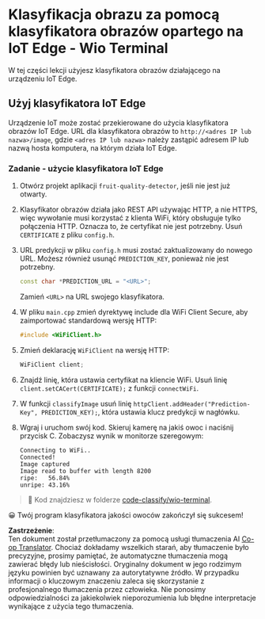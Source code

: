 <!--
CO_OP_TRANSLATOR_METADATA:
{
  "original_hash": "48ac21ec80329c930db7b84bd6b592ec",
  "translation_date": "2025-08-26T06:37:41+00:00",
  "source_file": "4-manufacturing/lessons/3-run-fruit-detector-edge/wio-terminal.md",
  "language_code": "pl"
}
-->
# Klasyfikacja obrazu za pomocą klasyfikatora obrazów opartego na IoT Edge - Wio Terminal

W tej części lekcji użyjesz klasyfikatora obrazów działającego na urządzeniu IoT Edge.

## Użyj klasyfikatora IoT Edge

Urządzenie IoT może zostać przekierowane do użycia klasyfikatora obrazów IoT Edge. URL dla klasyfikatora obrazów to `http://<adres IP lub nazwa>/image`, gdzie `<adres IP lub nazwa>` należy zastąpić adresem IP lub nazwą hosta komputera, na którym działa IoT Edge.

### Zadanie - użycie klasyfikatora IoT Edge

1. Otwórz projekt aplikacji `fruit-quality-detector`, jeśli nie jest już otwarty.

1. Klasyfikator obrazów działa jako REST API używając HTTP, a nie HTTPS, więc wywołanie musi korzystać z klienta WiFi, który obsługuje tylko połączenia HTTP. Oznacza to, że certyfikat nie jest potrzebny. Usuń `CERTIFICATE` z pliku `config.h`.

1. URL predykcji w pliku `config.h` musi zostać zaktualizowany do nowego URL. Możesz również usunąć `PREDICTION_KEY`, ponieważ nie jest potrzebny.

    ```cpp
    const char *PREDICTION_URL = "<URL>";
    ```

    Zamień `<URL>` na URL swojego klasyfikatora.

1. W pliku `main.cpp` zmień dyrektywę include dla WiFi Client Secure, aby zaimportować standardową wersję HTTP:

    ```cpp
    #include <WiFiClient.h>
    ```

1. Zmień deklarację `WiFiClient` na wersję HTTP:

    ```cpp
    WiFiClient client;
    ```

1. Znajdź linię, która ustawia certyfikat na kliencie WiFi. Usuń linię `client.setCACert(CERTIFICATE);` z funkcji `connectWiFi`.

1. W funkcji `classifyImage` usuń linię `httpClient.addHeader("Prediction-Key", PREDICTION_KEY);`, która ustawia klucz predykcji w nagłówku.

1. Wgraj i uruchom swój kod. Skieruj kamerę na jakiś owoc i naciśnij przycisk C. Zobaczysz wynik w monitorze szeregowym:

    ```output
    Connecting to WiFi..
    Connected!
    Image captured
    Image read to buffer with length 8200
    ripe:   56.84%
    unripe: 43.16%
    ```

> 💁 Kod znajdziesz w folderze [code-classify/wio-terminal](../../../../../4-manufacturing/lessons/3-run-fruit-detector-edge/code-classify/wio-terminal).

😀 Twój program klasyfikatora jakości owoców zakończył się sukcesem!

**Zastrzeżenie**:  
Ten dokument został przetłumaczony za pomocą usługi tłumaczenia AI [Co-op Translator](https://github.com/Azure/co-op-translator). Chociaż dokładamy wszelkich starań, aby tłumaczenie było precyzyjne, prosimy pamiętać, że automatyczne tłumaczenia mogą zawierać błędy lub nieścisłości. Oryginalny dokument w jego rodzimym języku powinien być uznawany za autorytatywne źródło. W przypadku informacji o kluczowym znaczeniu zaleca się skorzystanie z profesjonalnego tłumaczenia przez człowieka. Nie ponosimy odpowiedzialności za jakiekolwiek nieporozumienia lub błędne interpretacje wynikające z użycia tego tłumaczenia.